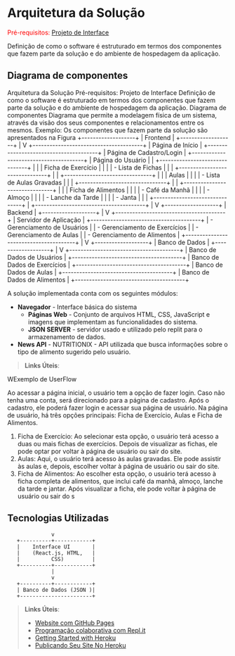 # Arquitetura da Solução

<span style="color:red">Pré-requisitos: <a href="3-Projeto de Interface.md"> Projeto de Interface</a></span>

Definição de como o software é estruturado em termos dos componentes que fazem parte da solução e do ambiente de hospedagem da aplicação.

## Diagrama de componentes

Arquitetura da Solução
Pré-requisitos: Projeto de Interface
Definição de como o software é estruturado em termos dos componentes que fazem parte da solução e do ambiente de
hospedagem da aplicação.
Diagrama de componentes
Diagrama que permite a modelagem física de um sistema, através da visão dos seus componentes e relacionamentos
entre os mesmos.
Exemplo:
Os componentes que fazem parte da solução são apresentados na Figura
                              +-------------------+
                              | Frontend          |
                              +-------------------+
                                       |
                                       V
                      +---------------------------------------+
                      | Página de Início                      |
                      +---------------------------------------+
                      | Página de Cadastro/Login              |
                      +---------------------------------------+
                      | Página do Usuário                     |
                      | +-------------------------------+     |
                      | | Ficha de Exercício            |     |
                      | | - Lista de Fichas             |     |
                      | +-------------------------------+     |
                      | +-------------------------------+     |
                      | | Aulas                         |     |
                      | | - Lista de Aulas Gravadas     |     |
                      | +-------------------------------+     |
                      | +-------------------------------+     |
                      | | Ficha de Alimentos            |     |
                      | | - Café da Manhã               |     |
                      | | - Almoço                      |     |
                      | | - Lanche da Tarde             |     |
                      | | - Janta                       |     |
                      | +-------------------------------+     |
                      +---------------------------------------+
                                         |
                                         V
                               +-------------------+
                               | Backend           |
                               +-------------------+
                                         |
                                         V
                      +---------------------------------------+
                      | Servidor de Aplicação                 |
                      +---------------------------------------+
                      | - Gerenciamento de Usuários           |
                      | - Gerenciamento de Exercícios         |
                      | - Gerenciamento de Aulas              |
                      | - Gerenciamento de Alimentos          |
                      +---------------------------------------+
                                          |
                                          V
                                +-------------------+
                                | Banco de Dados    |
                                +-------------------+
                                           |
                                           V
                      +---------------------------------------+
                      | Banco de Dados de Usuários            |
                      +---------------------------------------+
                      | Banco de Dados de Exercícios          |
                      +---------------------------------------+
                      | Banco de Dados de Aulas               |
                      +---------------------------------------+
                      | Banco de Dados de Alimentos           |
 +---------------------------------------+

A solução implementada conta com os seguintes módulos:
- **Navegador** - Interface básica do sistema  
  - **Páginas Web** - Conjunto de arquivos HTML, CSS, JavaScript e imagens que implementam as funcionalidades do sistema.
  - **JSON SERVER** - servidor usado e utilizado pelo replit para o armazenamento de dados.
 - **News API** -   NUTRITIONIX - API utilizada que busca informações sobre o tipo de alimento sugerido pelo usuário.
 
> **Links Úteis**:

WExemplo de UserFlow

Ao acessar a página inicial, o usuário tem a opção de fazer login. Caso não tenha uma conta, será direcionado para a
página de cadastro. Após o cadastro, ele poderá fazer login e acessar sua página de usuário.
Na página de usuário, há três opções principais: Ficha de Exercício, Aulas e Ficha de Alimentos.
  1. Ficha de Exercício: Ao selecionar esta opção, o usuário terá acesso a duas ou mais fichas de exercícios. Depois de
visualizar as fichas, ele pode optar por voltar à página de usuário ou sair do site.
  2. Aulas: Aqui, o usuário terá acesso às aulas gravadas. Ele pode assistir às aulas e, depois, escolher voltar à página
de usuário ou sair do site.
  3. Ficha de Alimentos: Ao escolher esta opção, o usuário terá acesso à ficha completa de alimentos, que inclui café da
manhã, almoço, lanche da tarde e jantar. Após visualizar a ficha, ele pode voltar à página de usuário ou sair do s

## Tecnologias Utilizadas

                  v
       +----------+------------+
       |    Interface UI       |
       |    (React.js, HTML,   |
       |          CSS)         |
       +----------+------------+
                  |
                  v
       +----------+------------+
       | Banco de Dados (JSON )|
       +-----------------------+


> **Links Úteis**:
>
> - [Website com GitHub Pages](https://pages.github.com/)
> - [Programação colaborativa com Repl.it](https://repl.it/)
> - [Getting Started with Heroku](https://devcenter.heroku.com/start)
> - [Publicando Seu Site No Heroku](http://pythonclub.com.br/publicando-seu-hello-world-no-heroku.html)
